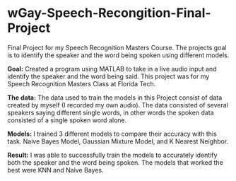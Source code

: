 # wGay-Speech-Recongition-Final-Project
Final Project for my Speech Recognition Masters Course. The projects goal is to identify the speaker and the word being spoken using different models.

**Goal:**
Created a program using MATLAB to take in a live audio input and identify the speaker and the word being said. This project was for my Speech Recognition Masters Class at Florida Tech.

**The data:**
The data used to train the models in this Project consist of data created by myself (I recorded my own audio). The data consisted of several speakers saying different single words, in other words the spoken data consisted of a single spoken word alone. 

**Models:**
I trained 3 different models to compare their accuracy with this task. Naive Bayes Model, Gaussian Mixture Model, and K Nearest Neighbor.

**Result:**
I was able to successfully train the models to accurately identify both the speaker and the word being spoken. The models that worked the best were KNN and Naive Bayes.
